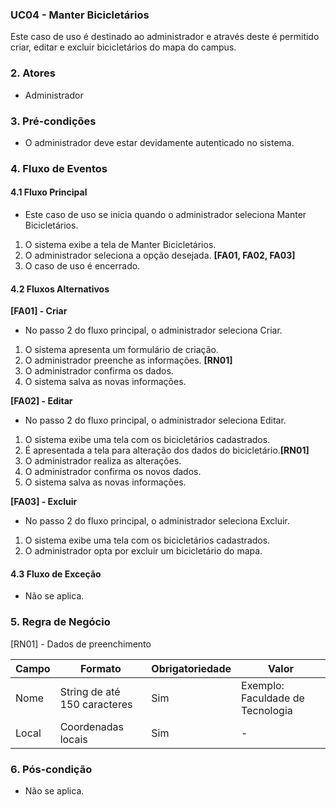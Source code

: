 ### UC04 - Manter Bicicletários

Este caso de uso é destinado ao administrador e através deste é permitido criar, editar e excluir bicicletários do mapa do campus.

### 2. Atores

* Administrador

### 3. Pré-condições

* O administrador deve estar devidamente autenticado no sistema. 

### 4. Fluxo de Eventos

#### 4.1 Fluxo Principal

* Este caso de uso se inicia quando o administrador seleciona Manter Bicicletários.
1. O sistema exibe a tela de Manter Bicicletários.
2. O administrador seleciona a opção desejada. **[FA01, FA02, FA03]**
3. O caso de uso é encerrado. 

#### 4.2 Fluxos Alternativos

**[FA01] - Criar**
* No passo 2 do fluxo principal, o administrador seleciona Criar.
1. O sistema apresenta um formulário de criação.
2. O administrador preenche as informações. **[RN01]**
3. O administrador confirma os dados.
4. O sistema salva as novas informações.

**[FA02] - Editar**
* No passo 2 do fluxo principal, o administrador seleciona Editar.
1. O sistema exibe uma tela com os bicicletários cadastrados. 
2. É apresentada a tela para alteração dos dados do bicicletário.**[RN01]**
3. O administrador realiza as alterações.
4. O administrador confirma os novos dados.
5. O sistema salva as novas informações.

**[FA03] - Excluir**
* No passo 2 do fluxo principal, o administrador seleciona Excluir.
1. O sistema exibe uma tela com os bicicletários cadastrados.
2. O administrador opta por excluir um bicicletário do mapa.
 
#### 4.3 Fluxo de Exceção

* Não se aplica.

### 5. Regra de Negócio

[RN01] - Dados de preenchimento

| Campo | Formato                      | Obrigatoriedade | Valor                            |
|-------|------------------------------|-----------------|----------------------------------|
| Nome  | String de até 150 caracteres | Sim             | Exemplo: Faculdade de Tecnologia |
| Local | Coordenadas locais           | Sim             | -                                |

### 6. Pós-condição

* Não se aplica.